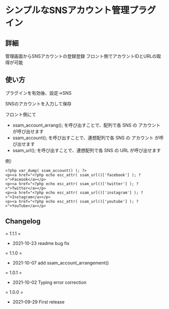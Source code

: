 # シンプルなSNSアカウント管理プラグイン

## 詳細

管理画面からSNSアカウントの登録登録
フロント側でアカウントIDとURLの取得が可能

## 使い方

プラグインを有効後、設定→SNS

SNSのアカウントを入力して保存

フロント側にて

- ssam_account_arrang(); を呼び出すことで、配列で各 SNS の アカウント が呼び出せます 
- ssam_account(); を呼び出すことで、連想配列で各 SNS の アカウント が呼び出せます 
- ssam_url(); を呼び出すことで、連想配列で各 SNS の URL が呼び出せます 

例）

```
<?php var_dump( ssam_account() ); ?>
<p><a href="<?php echo esc_attr( ssam_url()['facebook'] ); ?>">Faceook</a></p>
<p><a href="<?php echo esc_attr( ssam_url()['twitter'] ); ?>">Twitter</a></p>
<p><a href="<?php echo esc_attr( ssam_url()['instagram'] ); ?>">Instagram</a></p>
<p><a href="<?php echo esc_attr( ssam_url()['youtube'] ); ?>">YouTube</a></p>
```

## Changelog

= 1.1.1 =

* 2021-10-23 readme bug fix

= 1.1.0 =

* 2021-10-07 add ssam_account_arrangement()

= 1.0.1 =

* 2021-10-02 Typing error correction

= 1.0.0 =

* 2021-09-29 First release

## 

